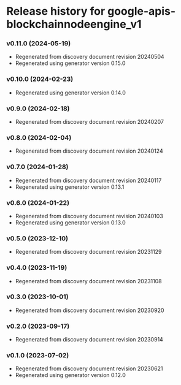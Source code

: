 # Release history for google-apis-blockchainnodeengine_v1

### v0.11.0 (2024-05-19)

* Regenerated from discovery document revision 20240504
* Regenerated using generator version 0.15.0

### v0.10.0 (2024-02-23)

* Regenerated using generator version 0.14.0

### v0.9.0 (2024-02-18)

* Regenerated from discovery document revision 20240207

### v0.8.0 (2024-02-04)

* Regenerated from discovery document revision 20240124

### v0.7.0 (2024-01-28)

* Regenerated from discovery document revision 20240117
* Regenerated using generator version 0.13.1

### v0.6.0 (2024-01-22)

* Regenerated from discovery document revision 20240103
* Regenerated using generator version 0.13.0

### v0.5.0 (2023-12-10)

* Regenerated from discovery document revision 20231129

### v0.4.0 (2023-11-19)

* Regenerated from discovery document revision 20231108

### v0.3.0 (2023-10-01)

* Regenerated from discovery document revision 20230920

### v0.2.0 (2023-09-17)

* Regenerated from discovery document revision 20230914

### v0.1.0 (2023-07-02)

* Regenerated from discovery document revision 20230621
* Regenerated using generator version 0.12.0

